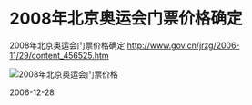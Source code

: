 # 2008年北京奥运会门票价格确定

2008年北京奥运会门票价格确定
http://www.gov.cn/jrzg/2006-11/29/content_456525.htm

![2008年北京奥运会门票价格](http://www.gov.cn/jrzg/images/images/00123f37b57e06d75d2f02.jpg)


2006-12-28